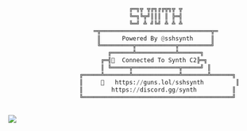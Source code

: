 <!-- <p align=center><img width=90% src="banner.gif"></img></p> -->















```python
                                  ╔═╗╦ ╦╔╗╔╔╦╗╦ ╦
                                  ╚═╗╚╦╝║║║ ║ ╠═╣
                                  ╚═╝ ╩ ╝╚╝ ╩ ╩ ╩
                        ═╦═══════════════════════════════╦═
                         ║      Powered By @sshsynth     ║ 
                         ╚═════════╦═══════════╦═════════╝ 
                            ╔══════╩═══════════╩══════╗     
                          ╔═╣  Connected To Synth C2╠═╗    
                          ║ ╚═════╦═════════════╦═════╝ ║  
                    ╔═════╩═══════╩═════════════╩═══════╩══════╗ 
                    ║        https://guns.lol/sshsynth         ║
                    ║        https://discord.gg/synth          ║
                    ╚══════════════════════════════════════════╝
  
```

 



















![](https://raw.githubusercontent.com/Sutil/Sutil/2b2fad3bf54522bb30c8c170591fc68ff51b69e6/github-contribution-grid-snake2.svg)
